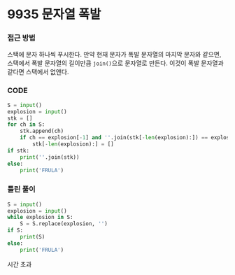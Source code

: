 # 9935 문자열 폭발



### 접근 방법

스택에 문자 하나씩 푸시한다. 만약 현재 문자가 폭발 문자열의 마지막 문자와 같으면, 스택에서 폭발 문자열의 길이만큼 `join()`으로 문자열로 만든다. 이것이 폭발 문자열과 같다면 스택에서 없앤다.



### CODE

```python
S = input()
explosion = input()
stk = []
for ch in S:
    stk.append(ch)
    if ch == explosion[-1] and ''.join(stk[-len(explosion):]) == explosion:
        stk[-len(explosion):] = []
if stk:
    print(''.join(stk))
else:
    print('FRULA')
```



### 틀린 풀이

```python
S = input()
explosion = input()
while explosion in S:
    S = S.replace(explosion, '')
if S:
    print(S)
else:
    print('FRULA')
```

시간 초과

